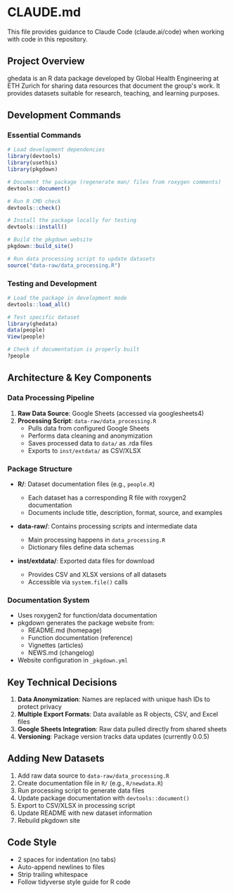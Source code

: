 # CLAUDE.md

This file provides guidance to Claude Code (claude.ai/code) when working with code in this repository.

## Project Overview

ghedata is an R data package developed by Global Health Engineering at ETH Zurich for sharing data resources that document the group's work. It provides datasets suitable for research, teaching, and learning purposes.

## Development Commands

### Essential Commands
```r
# Load development dependencies
library(devtools)
library(usethis)
library(pkgdown)

# Document the package (regenerate man/ files from roxygen comments)
devtools::document()

# Run R CMD check
devtools::check()

# Install the package locally for testing
devtools::install()

# Build the pkgdown website
pkgdown::build_site()

# Run data processing script to update datasets
source("data-raw/data_processing.R")
```

### Testing and Development
```r
# Load the package in development mode
devtools::load_all()

# Test specific dataset
library(ghedata)
data(people)
View(people)

# Check if documentation is properly built
?people
```

## Architecture & Key Components

### Data Processing Pipeline
1. **Raw Data Source**: Google Sheets (accessed via googlesheets4)
2. **Processing Script**: `data-raw/data_processing.R`
   - Pulls data from configured Google Sheets
   - Performs data cleaning and anonymization
   - Saves processed data to `data/` as .rda files
   - Exports to `inst/extdata/` as CSV/XLSX

### Package Structure
- **R/**: Dataset documentation files (e.g., `people.R`)
  - Each dataset has a corresponding R file with roxygen2 documentation
  - Documents include title, description, format, source, and examples
  
- **data-raw/**: Contains processing scripts and intermediate data
  - Main processing happens in `data_processing.R`
  - Dictionary files define data schemas
  
- **inst/extdata/**: Exported data files for download
  - Provides CSV and XLSX versions of all datasets
  - Accessible via `system.file()` calls

### Documentation System
- Uses roxygen2 for function/data documentation
- pkgdown generates the package website from:
  - README.md (homepage)
  - Function documentation (reference)
  - Vignettes (articles)
  - NEWS.md (changelog)
- Website configuration in `_pkgdown.yml`

## Key Technical Decisions

1. **Data Anonymization**: Names are replaced with unique hash IDs to protect privacy
2. **Multiple Export Formats**: Data available as R objects, CSV, and Excel files
3. **Google Sheets Integration**: Raw data pulled directly from shared sheets
4. **Versioning**: Package version tracks data updates (currently 0.0.5)

## Adding New Datasets

1. Add raw data source to `data-raw/data_processing.R`
2. Create documentation file in `R/` (e.g., `R/newdata.R`)
3. Run processing script to generate data files
4. Update package documentation with `devtools::document()`
5. Export to CSV/XLSX in processing script
6. Update README with new dataset information
7. Rebuild pkgdown site

## Code Style
- 2 spaces for indentation (no tabs)
- Auto-append newlines to files
- Strip trailing whitespace
- Follow tidyverse style guide for R code